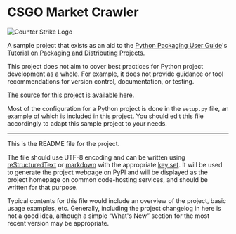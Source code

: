 # CSGO Market Crawler

![Counter Strike Logo](https://www.python.org/static/community_logos/python-logo.png "Sample inline image")

A sample project that exists as an aid to the [Python Packaging User
Guide][packaging guide]'s [Tutorial on Packaging and Distributing
Projects][distribution tutorial].

This project does not aim to cover best practices for Python project
development as a whole. For example, it does not provide guidance or tool
recommendations for version control, documentation, or testing.

[The source for this project is available here][src].

Most of the configuration for a Python project is done in the `setup.py` file,
an example of which is included in this project. You should edit this file
accordingly to adapt this sample project to your needs.

----

This is the README file for the project.

The file should use UTF-8 encoding and can be written using
[reStructuredText][rst] or [markdown][md use] with the appropriate [key set][md
use]. It will be used to generate the project webpage on PyPI and will be
displayed as the project homepage on common code-hosting services, and should be
written for that purpose.

Typical contents for this file would include an overview of the project, basic
usage examples, etc. Generally, including the project changelog in here is not a
good idea, although a simple “What's New” section for the most recent version
may be appropriate.

[packaging guide]: https://packaging.python.org
[distribution tutorial]: https://packaging.python.org/tutorials/packaging-projects/
[src]: https://github.com/pypa/sampleproject
[rst]: http://docutils.sourceforge.net/rst.html
[md]: https://tools.ietf.org/html/rfc7764#section-3.5 "CommonMark variant"
[md use]: https://packaging.python.org/specifications/core-metadata/#description-content-type-optional
